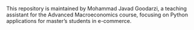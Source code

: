 This repository is maintained by Mohammad Javad Goodarzi, a teaching assistant for the Advanced Macroeconomics course, focusing on Python applications for master’s students in e-commerce.
